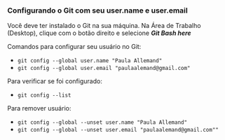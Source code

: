 ### Configurando o Git com seu user.name e user.email

Você deve ter instalado o Git na sua máquina.
Na Área de Trabalho (Desktop), clique com o botão direito e selecione ***Git Bash here***

Comandos para configurar seu usuário no Git:
- `git config --global user.name "Paula Allemand"`
- `git config --global user.email "paulaalemand@gmail.com"`

Para verificar se foi configurado:
- `git config --list`

Para remover usuário:
- `git config --global --unset user.name "Paula Allemand"`
- `git config --global --unset user.email "paulaalemand@gmail.com""`
